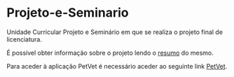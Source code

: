 # Projeto-e-Seminario
Unidade Curricular Projeto e Seminário em que se realiza o projeto final de licenciatura.

É possível obter informação sobre o projeto lendo o [resumo](https://github.com/JoaoLeitao/Projeto-e-Seminario/wiki/Resumo) do mesmo.

Para aceder à aplicação PetVet é necessário aceder ao seguinte link [PetVet](https://40602-41510.outsystemscloud.com/PetVet/Home.aspx?_ts=636698401829305897).
